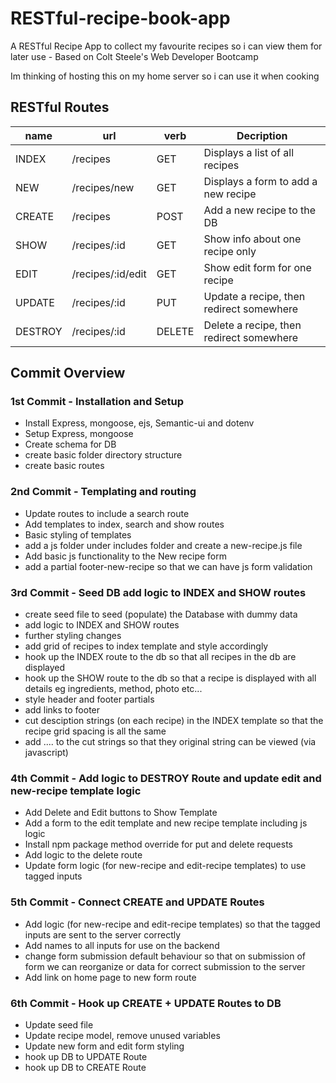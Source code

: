 # RESTful-recipe-book-app
A RESTful Recipe App to collect my favourite recipes so i can view them for later use - Based on Colt Steele's Web Developer Bootcamp

Im thinking of hosting this on my home server so i can use it when cooking

## RESTful Routes

| name  |       url        | verb  |            Decription                   |
|-------|------------------|-------|-----------------------------------------|
|INDEX  | /recipes         | GET   | Displays a list of all recipes          |
|NEW    | /recipes/new     | GET   | Displays a form to add a new recipe     |
|CREATE | /recipes         | POST  | Add a new recipe to the DB              |
|SHOW   | /recipes/:id     | GET   | Show info about one recipe only         |
|EDIT   | /recipes/:id/edit| GET   | Show edit form for one recipe           |
|UPDATE | /recipes/:id     | PUT   | Update a recipe, then redirect somewhere|
|DESTROY| /recipes/:id     | DELETE| Delete a recipe, then redirect somewhere|
 
## Commit Overview

### 1st Commit - Installation and Setup
- Install Express, mongoose, ejs, Semantic-ui and dotenv 
- Setup Express, mongoose 
- Create schema for DB
- create basic folder directory structure  
- create basic routes

### 2nd Commit - Templating and routing
- Update routes to include a search route
- Add templates to index, search and show routes
- Basic styling of templates
- add a js folder under includes folder and create a new-recipe.js file
- Add basic js functionality to the New recipe form
- add a partial footer-new-recipe so that we can have js form validation

### 3rd Commit - Seed DB add logic to INDEX and SHOW routes
- create seed file to seed (populate) the Database with dummy data
- add logic to INDEX and SHOW routes
- further styling changes
- add grid of recipes to index template and style accordingly
- hook up the INDEX route to the db so that all recipes in the db are displayed
- hook up the SHOW route to the db so that a recipe is displayed with all details eg ingredients, method, photo etc...
- style header and footer partials
- add links to footer 
- cut desciption strings (on each recipe) in the INDEX template so that the recipe grid spacing is all the same
- add .... to the cut strings so that they original string can be viewed (via javascript)

### 4th Commit - Add logic to DESTROY Route and update edit and new-recipe template logic
- Add Delete and Edit buttons to Show Template
- Add a form to the edit template and new recipe template including js logic
- Install npm package method override for put and delete requests
- Add logic to the delete route
- Update form logic (for new-recipe and edit-recipe templates) to use tagged inputs

### 5th Commit - Connect CREATE and UPDATE Routes
- Add logic (for new-recipe and edit-recipe templates) so that the tagged inputs are sent to the server correctly
- Add names to all inputs for use on the backend
- change form submission default behaviour so that on submission of form we can reorganize or data for correct submission to the server
- Add link on home page to new form route

### 6th Commit - Hook up CREATE + UPDATE Routes to DB
- Update seed file
- Update recipe model, remove unused variables
- Update new form and edit form styling
- hook up DB to UPDATE Route
- hook up DB to CREATE Route 
